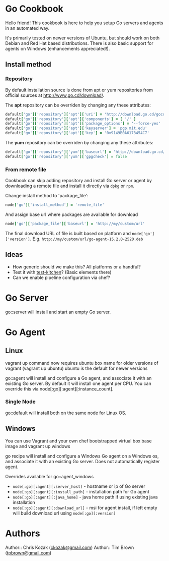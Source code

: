 # Go Cookbook

Hello friend! This cookbook is here to help you setup Go servers and agents
in an automated way.

It's primarily tested on newer versions of Ubuntu, but should work on both Debian and Red Hat based distributions.  There is also basic support for agents on Windows (enhancements appreciated!).

## Install method

### Repository

By default installation source is done from apt or yum repositories from official sources at http://www.go.cd/download/.

The **apt** repository can be overriden by changing any these attributes:
```ruby
default['go']['repository']['apt']['uri'] = 'http://download.go.cd/gocd-deb/'
default['go']['repository']['apt']['components'] = [ '/' ]
default['go']['repository']['apt']['package_options'] = '--force-yes'
default['go']['repository']['apt']['keyserver'] = 'pgp.mit.edu'
default['go']['repository']['apt']['key'] = '0x9149B0A6173454C7'
```
The **yum** repository can be overriden by changing any these attributes:
```ruby
default['go']['repository']['yum']['baseurl'] = 'http://download.go.cd/gocd-rpm'
default['go']['repository']['yum']['gpgcheck'] = false
```

### From remote file

Cookbook can skip adding repository and install Go server or agent by downloading a remote file and install it directly via `dpkg` or `rpm`.

Change install method to 'package_file':
```ruby
node['go']['install_method'] = 'remote_file'
```

And assign base url where packages are available for download
```ruby
node['go']['package_file']['baseurl'] = 'http://my/custom/url'
```
The final download URL of file is built based on platform and `node['go']['version']`. E.g. `http://my/custom/url/go-agent-15.2.0-2520.deb`

## Ideas

- How generic should we make this? All platforms or a handful?
- Test it with [test-kitchen](https://github.com/opscode/test-kitchen)? (Basic elements there)
- Can we enable pipeline configuration via chef?

# Go Server

go::server will install and start an empty Go server.

# Go Agent

## Linux
vagrant up command now requires ubuntu box name for older versions of vagrant (vagrant up ubuntu)
ubuntu is the default for newer versions

go::agent will install and configure a Go agent, and associate it with an existing Go server.  By default it will install one agent per CPU.  You can override this via node[:go][:agent][:instance_count].
### Single Node
go::default will install both on the same node for Linux OS.

## Windows

You can use Vagrant and your own chef bootstrapped virtual box base image and vagrant up windows

go recipe will install and configure a Windows Go agent on a Windows os, and associate it with an existing Go server.  Does not automatically register agent.

Overrides available for go::agent_windows
 * `node[:go][:agent][:server_host]` - hostname or ip of Go server
 * `node[:go][:agent][:install_path]` - installation path for Go agent
 * `node[:go][:agent][:java_home]` - java home path if using existing java installation
 * `node[:go][:agent][:download_url]` - msi for agent install, if left empty will build download url using `node[:go][:version]`


# Authors
Author:: Chris Kozak (<ckozak@gmail.com>)
Author:: Tim Brown (<tpbrown@gmail.com>)
